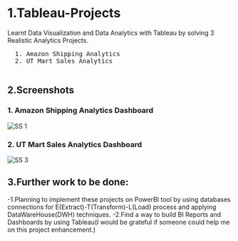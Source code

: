 # 1.Tableau-Projects
Learnt Data Visualization and Data Analytics with Tableau by solving 3 Realistic Analytics Projects.

  <pre>
  1. Amazon Shipping Analytics               
  2. UT Mart Sales Analytics            
  </pre>

## 2.Screenshots

### 1. Amazon Shipping Analytics Dashboard

<img src="https://github.com/utkarsh-yadav1231/Tableau-Projects/blob/master/Amazon%20Shipping%20Analytics/Screenshots/Amazon%20Shipping%20Analytics%20Image.PNG" alt="SS 1"/>

### 2. UT Mart Sales Analytics Dashboard

<img src="https://github.com/utkarsh-yadav1231/Tableau-Projects/blob/master/UT%20Mart%20Sales%20Analytics/Screenshots/UT%20Mart%20Sales%20PNG.PNG" alt="SS 3"/>



## 3.Further work to be done:
-1.Planning to implement these projects on PowerBI tool by using databases connections for E(Extract)-T(Transform)-L(Load) process and applying DataWareHouse(DWH) techniques.
-2.Find a way to build BI Reports and Dashboards by using Tableau(I would be grateful if someone could help me on this project enhancement.)


          

  
  
